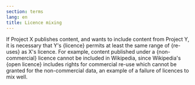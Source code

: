 ```yaml
---
section: terms
lang: en
title: Licence mixing 
---
```


If Project X publishes content, and wants to include content from Project Y, it is necessary that Y's {licence} permits at least the same range of {re-uses} as X's licence. For example, content published under a {non-commercial} licence cannot be included in Wikipedia, since Wikipedia's {open licence} includes rights for commercial re-use which cannot be granted for the non-commercial data, an example of a failure of licences to mix well.